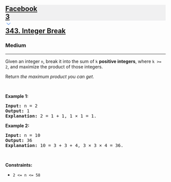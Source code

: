 <h2><a href="https://leetcode.com/problems/integer-break/"><div id="big-omega-company-tags"><div id="big-omega-topbar"><div class="companyTagsContainer" style="overflow-x: scroll; flex-wrap: nowrap;"><div class="companyTagsContainer--tag" style="background-color: rgba(0, 10, 32, 0.05); --darkreader-inline-bgcolor: rgba(0, 8, 26, 0.05);" data-darkreader-inline-bgcolor=""><div>Facebook</div><div class="companyTagsContainer--tagOccurence">3</div></div></div><div class="companyTagsContainer--chevron"><div><svg version="1.1" id="icon" xmlns="http://www.w3.org/2000/svg" xmlns:xlink="http://www.w3.org/1999/xlink" x="0px" y="0px" viewBox="0 0 32 32" fill="#4087F1" xml:space="preserve" style="width: 20px; --darkreader-inline-fill: #4aa0f2;" data-darkreader-inline-fill=""><polygon points="16,22 6,12 7.4,10.6 16,19.2 24.6,10.6 26,12 "></polygon><rect id="_x3C_Transparent_Rectangle_x3E_" class="st0" fill="none" width="32" height="32"></rect></svg></div></div></div></div>343. Integer Break</a></h2><h3>Medium</h3><hr><div><p>Given an integer <code>n</code>, break it into the sum of <code>k</code> <strong>positive integers</strong>, where <code>k &gt;= 2</code>, and maximize the product of those integers.</p>

<p>Return <em>the maximum product you can get</em>.</p>

<p>&nbsp;</p>
<p><strong class="example">Example 1:</strong></p>

<pre><strong>Input:</strong> n = 2
<strong>Output:</strong> 1
<strong>Explanation:</strong> 2 = 1 + 1, 1 × 1 = 1.
</pre>

<p><strong class="example">Example 2:</strong></p>

<pre><strong>Input:</strong> n = 10
<strong>Output:</strong> 36
<strong>Explanation:</strong> 10 = 3 + 3 + 4, 3 × 3 × 4 = 36.
</pre>

<p>&nbsp;</p>
<p><strong>Constraints:</strong></p>

<ul>
	<li><code>2 &lt;= n &lt;= 58</code></li>
</ul>
</div>